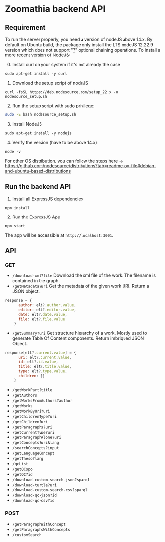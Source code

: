 # Zoomathia backend API



## Requirement

To run the server properly, you need a version of nodeJS above 14.x. By default on Ubuntu build, the package only install the LTS nodeJS 12.22.9 version which does not support "[?](https://developer.mozilla.org/en-US/docs/Web/JavaScript/Reference/Operators/Optional_chaining)" optional chaining operations. To install a more recent version of NodeJS:

0. Install curl on your system if it's not already the case

```shell
sudo apt-get install -y curl
```

1. Download the setup script of nodeJS

```shell
curl -fsSL https://deb.nodesource.com/setup_22.x -o nodesource_setup.sh
```

2. Run the setup script with sudo privilege:


```sh
sudo -E bash nodesource_setup.sh
```

3. Install NodeJS

```shell
sudo apt-get install -y nodejs
```

4. Verify the version (have to be above 14.x)

```shell
node -v
```

For other OS distribution, you can follow the steps here -> https://github.com/nodesource/distributions?tab=readme-ov-file#debian-and-ubuntu-based-distributions



## Run the backend API

1. Install all ExpressJS dependencies

```shell
npm install
```

2. Run the ExpressJS App

```shell
npm start
```

The app will be accessible at `http://localhost:3001`.

## API

### GET

- `/download-xml?file`
Download the xml file of the work. The filename is contained in the graph.
- `/getMetadata?uri`
Get the metadata of the given work URI. Return a JSON object.
```js
response = {
      author: elt?.author.value,
      editor: elt?.editor.value,
      date: elt?.date.value,
      file: elt?.file.value
    }
```

- `/getSummary?uri`
Get structure hierarchy of a work. Mostly used to generate Table Of Content components.
Return imbriqued JSON Object..
```js
response[elt?.current.value] = {
      uri: elt?.current.value,
      id: elt?.id.value,
      title: elt?.title.value,
      type: elt?.type.value,
      children: []
    }
```

- `/getWorkPart?title`
- `/getAuthors`
- `/getWorksFromAuthors?author`
- `/getWorks`
- `/getWorkByUri?uri`
- `/getChildrenType?uri`
- `/getChildren?uri`
- `/getParagraphs?uri`
- `/getCurrentType?uri`
- `/getParagraphAlone?uri`
- `/getConcepts?uri&lang`
- `/searchConcepts?input`
- `/getLanguageConcept`
- `/getTheso?lang`
- `/qcList`
- `/getQCspo`
- `/getQC?id`
- `/download-custom-search-json?sparql`
- `/download-turtle?uri`
- `/download-custom-search-csv?sparql`
- `/download-qc-json?id`
- `/download-qc-csv?id`

### POST

- `/getParagraphWithConcept`
- `/getParagraphsWithConcepts`
- `/customSearch`
